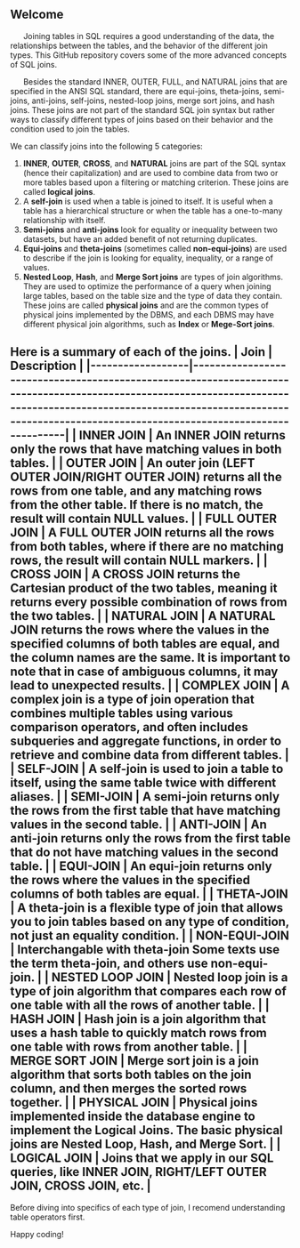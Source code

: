 
## Welcome

&nbsp;&nbsp;&nbsp;&nbsp;&nbsp;&nbsp;Joining tables in SQL requires a good understanding of the data, the relationships between the tables, and the behavior of the different join types.  This GitHub repository covers some of the more advanced concepts of SQL joins.
     
&nbsp;&nbsp;&nbsp;&nbsp;&nbsp;&nbsp;Besides the standard INNER, OUTER, FULL, and NATURAL joins that are specified in the ANSI SQL standard, there are equi-joins, theta-joins, semi-joins, anti-joins, self-joins, nested-loop joins, merge sort joins, and hash joins.  These joins are not part of the standard SQL join syntax but rather ways to classify different types of joins based on their behavior and the condition used to join the tables.  

We can classify joins into the following 5 categories:
1.	**INNER**, **OUTER**, **CROSS**, and **NATURAL** joins are part of the SQL syntax (hence their capitalization) and are used to combine data from two or more tables based upon a filtering or matching criterion.  These joins are called **logical joins**.
2.	A **self-join** is used when a table is joined to itself. It is useful when a table has a hierarchical structure or when the table has a one-to-many relationship with itself.
3.	**Semi-joins** and **anti-joins** look for equality or inequality between two datasets, but have an added benefit of not returning duplicates.
4.	**Equi-joins** and **theta-joins** (sometimes called **non-equi-joins**) are used to describe if the join is looking for equality, inequality, or a range of values. 
5.	**Nested Loop**, **Hash**, and **Merge Sort joins** are types of join algorithms. They are used to optimize the performance of a query when joining large tables, based on the table size and the type of data they contain.  These joins are called **physical joins** and are the common types of physical joins implemented by the DBMS, and each DBMS may have different physical join algorithms, such as **Index** or **Mege-Sort joins**.

Here is a summary of each of the joins.
|       Join       |                                                                                                              Description                                                                                                              |
|------------------|---------------------------------------------------------------------------------------------------------------------------------------------------------------------------------------------------------------------------------------|
| INNER JOIN       |  An INNER JOIN returns only the rows that have matching values in both tables.                                                                                                                                                        |
| OUTER JOIN       |  An outer join (LEFT OUTER JOIN/RIGHT OUTER JOIN) returns all the rows from one table, and any matching rows from the other table. If there is no match, the result will contain NULL values.                                         |
| FULL OUTER JOIN  |  A FULL OUTER JOIN returns all the rows from both tables, where if there are no matching rows, the result will contain NULL markers.                                                                                                   |
| CROSS JOIN       |  A CROSS JOIN returns the Cartesian product of the two tables, meaning it returns every possible combination of rows from the two tables.                                                                                             |
| NATURAL JOIN     |  A NATURAL JOIN returns the rows where the values in the specified columns of both tables are equal, and the column names are the same. It is important to note that in case of ambiguous columns, it may lead to unexpected results. |
| COMPLEX JOIN     |  A complex join is a type of join operation that combines multiple tables using various comparison operators, and often includes subqueries and aggregate functions, in order to retrieve and combine data from different tables.     |
| SELF-JOIN        |  A self-join is used to join a table to itself, using the same table twice with different aliases.                                                                                                                                    |
| SEMI-JOIN        |  A semi-join returns only the rows from the first table that have matching values in the second table.                                                                                                                                |
| ANTI-JOIN        |  An anti-join returns only the rows from the first table that do not have matching values in the second table.                                                                                                                        |
| EQUI-JOIN        |  An equi-join returns only the rows where the values in the specified columns of both tables are equal.                                                                                                                               |
| THETA-JOIN       |  A theta-join is a flexible type of join that allows you to join tables based on any type of condition, not just an equality condition.                                                                                               |
| NON-EQUI-JOIN    |  Interchangable with theta-join  Some texts use the term theta-join, and others use non-equi-join.                                                                                                                                    |
| NESTED LOOP JOIN |  Nested loop join is a type of join algorithm that compares each row of one table with all the rows of another table.                                                                                                                 |
| HASH JOIN        |  Hash join is a join algorithm that uses a hash table to quickly match rows from one table with rows from another table.                                                                                                              |
| MERGE SORT JOIN  |  Merge sort join is a join algorithm that sorts both tables on the join column, and then merges the sorted rows together.                                                                                                             |
| PHYSICAL JOIN    |  Physical joins implemented inside the database engine to implement the Logical Joins.  The basic physical joins are Nested Loop, Hash, and Merge Sort.                                                                               |
| LOGICAL JOIN     |  Joins that we apply in our SQL queries, like INNER JOIN, RIGHT/LEFT OUTER JOIN, CROSS JOIN, etc.
                                                                                                       |
----

Before diving into specifics of each type of join, I recomend understanding table operators first.

Happy coding!
